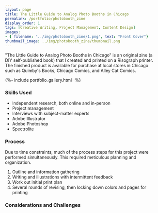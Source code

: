 ```yaml
---
layout: page
title: The Little Guide to Analog Photo Booths in Chicago
permalink: /portfolio/photobooth_zine
display_order: 1
tags: [Creative Writing, Project Management, Content Design]
images:
- { filename: "../img/photobooth_zine/1.png", text: "Front Cover"}
thumbnail_image: ../img/photobooth_zine/thumbnail.png
---
```

<div class="content" markdown=1>

"The Little Guide to Analog Photo Booths in Chicago" is an original zine (a DIY self-published book) that I created and printed on a Risograph printer. The finished product is available for purchase at local stores in Chicago such as Quimby's Books, Chicago Comics, and Alley Cat Comics.

</div>

{%- include portfolio_gallery.html -%}

<div class="content" markdown=1>

### Skills Used
* Independent research, both online and in-person
* Project management
* Interviews with subject-matter experts
* Adobe Illustrator
* Adobe Photoshop
* Spectrolite

### Process
Due to time constraints, much of the process steps for this project were performed simultaneously. This required meticulous planning and organization.

1. Outline and information gathering
3. Writing and illustrations with intermittent feedback
4. Work out initial print plan
5. Several rounds of revising, then locking down colors and pages for printing

### Considerations and Challenges
</div>